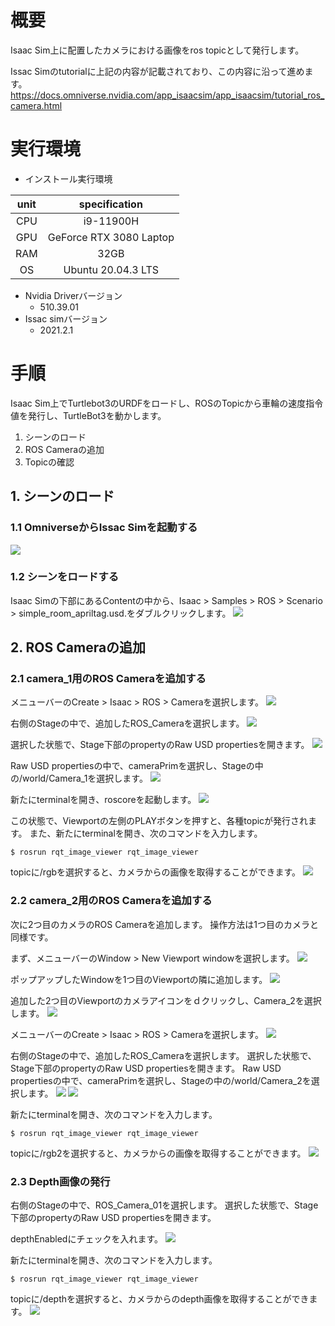 # 概要
Isaac Sim上に配置したカメラにおける画像をros topicとして発行します。

Issac Simのtutorialに上記の内容が記載されており、この内容に沿って進めます。
https://docs.omniverse.nvidia.com/app_isaacsim/app_isaacsim/tutorial_ros_camera.html

# 実行環境

- インストール実行環境

| unit       |       specification | 
|:-----------------:|:------------------:|
| CPU         | i9-11900H |  
| GPU         | GeForce RTX 3080 Laptop|  
| RAM         | 32GB | 
| OS         | Ubuntu 20.04.3 LTS  |

- Nvidia Driverバージョン
   - 510.39.01
- Issac simバージョン
   - 2021.2.1


# 手順
Isaac Sim上でTurtlebot3のURDFをロードし、ROSのTopicから車輪の速度指令値を発行し、TurtleBot3を動かします。

1. シーンのロード
2. ROS Cameraの追加
3. Topicの確認

## 1. シーンのロード
### 1.1 OmniverseからIssac Simを起動する
![](https://storage.googleapis.com/zenn-user-upload/a1927915e055-20220213.png)

### 1.2 シーンをロードする
Isaac Simの下部にあるContentの中から、Isaac > Samples > ROS > Scenario > simple_room_apriltag.usd.をダブルクリックします。
![](https://storage.googleapis.com/zenn-user-upload/113998f065a2-20220406.png)

## 2. ROS Cameraの追加
### 2.1 camera_1用のROS Cameraを追加する
メニューバーのCreate > Isaac > ROS > Cameraを選択します。
![](https://storage.googleapis.com/zenn-user-upload/316535e41f0b-20220406.png)

右側のStageの中で、追加したROS_Cameraを選択します。
![](https://storage.googleapis.com/zenn-user-upload/9ea167db017e-20220406.png)

選択した状態で、Stage下部のpropertyのRaw USD propertiesを開きます。
![](https://storage.googleapis.com/zenn-user-upload/f754637b26e8-20220406.png)

Raw USD propertiesの中で、cameraPrimを選択し、Stageの中の/world/Camera_1を選択します。
![](https://storage.googleapis.com/zenn-user-upload/6dc747c139e7-20220406.png)

新たにterminalを開き、roscoreを起動します。
![](https://storage.googleapis.com/zenn-user-upload/b26772ee6a88-20220406.png)

この状態で、Viewportの左側のPLAYボタンを押すと、各種topicが発行されます。
また、新たにterminalを開き、次のコマンドを入力します。

~~~ bash:shell
$ rosrun rqt_image_viewer rqt_image_viewer
~~~
topicに/rgbを選択すると、カメラからの画像を取得することができます。
![](https://storage.googleapis.com/zenn-user-upload/464eb7ea7dd7-20220406.png)

### 2.2 camera_2用のROS Cameraを追加する
次に2つ目のカメラのROS Cameraを追加します。
操作方法は1つ目のカメラと同様です。

まず、メニューバーのWindow > New Viewport windowを選択します。
![](https://storage.googleapis.com/zenn-user-upload/313594b1a098-20220406.png)

ポップアップしたWindowを1つ目のViewportの隣に追加します。
![](https://storage.googleapis.com/zenn-user-upload/5a58d0007883-20220406.png)

追加した2つ目のViewportのカメラアイコンをｄクリックし、Camera_2を選択します。
![](https://storage.googleapis.com/zenn-user-upload/0015d2baccc6-20220406.png)

メニューバーのCreate > Isaac > ROS > Cameraを選択します。
![](https://storage.googleapis.com/zenn-user-upload/440f4b8d53c6-20220406.png)

右側のStageの中で、追加したROS_Cameraを選択します。
選択した状態で、Stage下部のpropertyのRaw USD propertiesを開きます。
Raw USD propertiesの中で、cameraPrimを選択し、Stageの中の/world/Camera_2を選択します。
![](https://storage.googleapis.com/zenn-user-upload/62eaa986cf5b-20220406.png)
![](https://storage.googleapis.com/zenn-user-upload/16f584e19f11-20220406.png)

新たにterminalを開き、次のコマンドを入力します。

~~~ bash:shell
$ rosrun rqt_image_viewer rqt_image_viewer
~~~

topicに/rgb2を選択すると、カメラからの画像を取得することができます。
![](https://storage.googleapis.com/zenn-user-upload/91cb0ec98246-20220406.png)

### 2.3 Depth画像の発行
右側のStageの中で、ROS_Camera_01を選択します。
選択した状態で、Stage下部のpropertyのRaw USD propertiesを開きます。

depthEnabledにチェックを入れます。
![](https://storage.googleapis.com/zenn-user-upload/e0b0d99898fb-20220406.png)

新たにterminalを開き、次のコマンドを入力します。

~~~ bash:shell
$ rosrun rqt_image_viewer rqt_image_viewer
~~~

topicに/depthを選択すると、カメラからのdepth画像を取得することができます。
![](https://storage.googleapis.com/zenn-user-upload/fa972de725ad-20220406.png)
